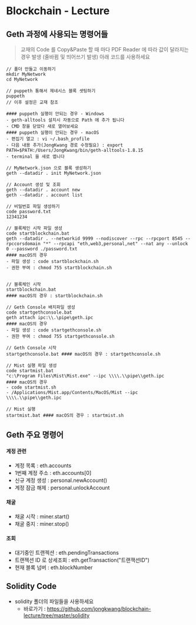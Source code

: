 # Blockchain - Lecture

## Geth 과정에 사용되는 명령어들

> 교재의 Code 를 Copy&Paste 할 때 마다
> PDF Reader 에 따라 값이 달라지는 경우 발생 (줄바뀜 및 띄어쓰기 발생)
> 아래 코드를 사용하세요

```
// 폴더 만들고 이동하기
mkdir MyNetwork
cd MyNetwork

// puppeth 통해서 제네시스 블록 셋팅하기
puppeth
// 이후 설정은 교재 참조

#### puppeth 실행이 안되는 경우 - Windows
- geth-alltools 설치시 자동으로 Path 에 추가 됩니다
- CMD 창을 닫았다 새로 열어보세요
#### puppeth 실행이 안되는 경우 - macOS
- 편집기 열고 : vi ~/.bash_profile
- 다음 내용 추가(JongKwang 경로 수정필요) : export PATH=$PATH:/Users/JongKwang/bin/geth-alltools-1.8.15
- terminal 을 새로 엽니다

// MyNetwork.json 으로 블록 생성하기
geth --datadir . init MyNetwork.json

// Account 생성 및 조회
geth --datadir . account new
geth --datadir . account list

// 비밀번호 파일 생성하기
code password.txt
12341234

// 블록체인 시작 파일 생성
code startblockchain.bat
geth --datadir . --networkid 9999 --nodiscover --rpc --rpcport 8545 --rpccorsdomain "*" --rpcapi "eth,web3,personal,net" --nat any --unlock 0 --password ./password.txt
#### macOS의 경우
- 파일 생성 : code startblockchain.sh
- 권한 부여 : chmod 755 startblockchain.sh


// 블록체인 시작
startblockchain.bat
#### macOS의 경우 : startblockchain.sh

// Geth Console 배치파일 생성
code startgethconsole.bat
geth attach ipc:\\.\pipe\geth.ipc
#### macOS의 경우
- 파일 생성 : code startgethconsole.sh
- 권한 부여 : chmod 755 startgethconsole.sh

// Geth Console 시작
startgethconsole.bat #### macOS의 경우 : startgethconsole.sh

// Mist 실행 파일 생성
code startmist.bat
"c:\Program Files\Mist\Mist.exe" --ipc \\\\.\\pipe\\geth.ipc
#### macOS의 경우
- code startmist.sh
- /Applications/Mist.app/Contents/MacOS/Mist --ipc \\\\.\\pipe\\geth.ipc

// Mist 실행
startmist.bat #### macOS의 경우 : startmist.sh
```

## Geth 주요 명령어

#### 계정 관련
- 계정 목록 : eth.accounts
- 1번째 계정 주소 : eth.accounts[0]
- 신규 계정 생성 : personal.newAccount()
- 계정 잠금 해제 : personal.unlockAccount

#### 채굴
- 채굴 시작 : miner.start()
- 채굴 중지 : miner.stop()

#### 조회
- 대기중인 트랜젝션 : eth.pendingTransactions
- 트랜젝션 ID 로 상세조회 : eth.getTransaction("트랜잭션ID")
- 현재 블록 넘버 : eth.blockNumber

## Solidity Code

- solidity 폴더의 파일들을 사용하세요
  - 바로가기 : https://github.com/jongkwang/blockchain-lecture/tree/master/solidity
